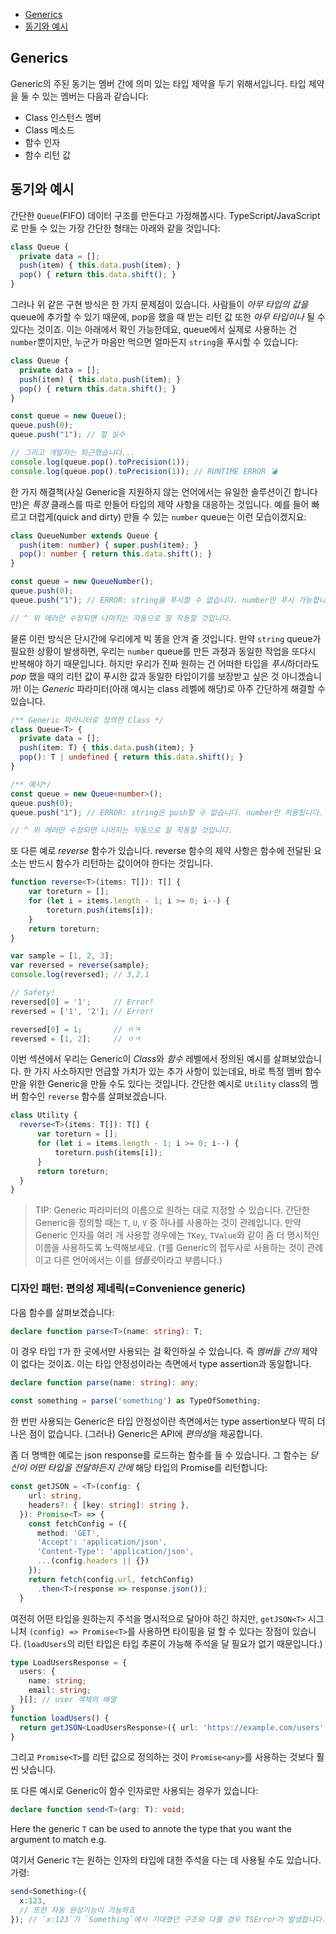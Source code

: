 * [Generics](#generics)
* [동기와 예시](#동기와-예시)

## Generics

Generic의 주된 동기는 멤버 간에 의미 있는 타입 제약을 두기 위해서입니다. 타입 제약을 둘 수 있는 멤버는 다음과 같습니다:

* Class 인스턴스 멤버
* Class 메소드
* 함수 인자
* 함수 리턴 값

## 동기와 예시

간단한 `Queue`(FIFO) 데이터 구조를 만든다고 가정해봅시다. TypeScript/JavaScript로 만들 수 있는 가장 간단한 형태는 아래와 같을 것입니다:

```ts
class Queue {
  private data = [];
  push(item) { this.data.push(item); }
  pop() { return this.data.shift(); }
}
```

그러나 위 같은 구현 방식은 한 가지 문제점이 있습니다. 사람들이 *아무 타입의 값을* queue에 추가할 수 있기 때문에, pop을 했을 때 받는 리턴 값 또한 *아무 타입이나* 될 수 있다는 것이죠. 이는 아래에서 확인 가능한데요, queue에서 실제로 사용하는 건 `number`뿐이지만, 누군가 마음만 먹으면 얼마든지 `string`을 푸시할 수 있습니다:

```ts
class Queue {
  private data = [];
  push(item) { this.data.push(item); }
  pop() { return this.data.shift(); }
}

const queue = new Queue();
queue.push(0);
queue.push("1"); // 헐 실수

// 그리고 개발자는 퇴근했습니다...
console.log(queue.pop().toPrecision(1));
console.log(queue.pop().toPrecision(1)); // RUNTIME ERROR 💣
```

한 가지 해결책(사실 Generic을 지원하지 않는 언어에서는 유일한 솔루션이긴 합니다만)은 *특정* 클래스를 따로 만들어 타입의 제약 사항을 대응하는 것입니다. 예를 들어 빠르고 더럽게(quick and dirty) 만들 수 있는 `number` queue는 이런 모습이겠지요:

```ts
class QueueNumber extends Queue {
  push(item: number) { super.push(item); }
  pop(): number { return this.data.shift(); }
}

const queue = new QueueNumber();
queue.push(0);
queue.push("1"); // ERROR: string을 푸시할 수 없습니다. number만 푸시 가능합니다.

// ^ 위 에러만 수정되면 나머지는 자동으로 잘 작동할 것입니다.
```

물론 이런 방식은 단시간에 우리에게 빅 똥을 안겨 줄 것입니다. 만약 `string` queue가 필요한 상황이 발생하면, 우리는 `number` queue를 만든 과정과 동일한 작업을 또다시 반복해야 하기 때문입니다. 하지만 우리가 진짜 원하는 건 어떠한 타입을 *푸시*하더라도 *pop* 했을 때의 리턴 값이 푸시한 값과 동일한 타입이기를 보장받고 싶은 것 아니겠습니까! 이는 *Generic* 파라미터(아래 예시는 class 레벨에 해당)로 아주 간단하게 해결할 수 있습니다.

```ts
/** Generic 파라니터로 정의한 Class */
class Queue<T> {
  private data = [];
  push(item: T) { this.data.push(item); }
  pop(): T | undefined { return this.data.shift(); }
}

/** 예시*/
const queue = new Queue<number>();
queue.push(0);
queue.push("1"); // ERROR: string은 push할 수 없습니다. number만 허용됩니다.

// ^ 위 에러만 수정되면 나머지는 자동으로 잘 작동할 것입니다.
```

또 다른 예로 *reverse* 함수가 있습니다. reverse 함수의 제약 사항은 함수에 전달된 요소는 반드시 함수가 리턴하는 값이어야 한다는 것입니다.

```ts
function reverse<T>(items: T[]): T[] {
    var toreturn = [];
    for (let i = items.length - 1; i >= 0; i--) {
        toreturn.push(items[i]);
    }
    return toreturn;
}

var sample = [1, 2, 3];
var reversed = reverse(sample);
console.log(reversed); // 3,2,1

// Safety!
reversed[0] = '1';     // Error!
reversed = ['1', '2']; // Error!

reversed[0] = 1;       // ㅇㅋ
reversed = [1, 2];     // ㅇㅋ
```

이번 섹션에서 우리는 Generic이 *Class*와 *함수* 레벨에서 정의된 예시를 살펴보았습니다. 한 가지 사소하지만 언급할 가치가 있는 추가 사항이 있는데요, 바로 특정 멤버 함수만을 위한 Generic을 만들 수도 있다는 것입니다. 간단한 예시로 `Utility` class의 멤버 함수인 `reverse` 함수를 살펴보겠습니다.

```ts
class Utility {
  reverse<T>(items: T[]): T[] {
      var toreturn = [];
      for (let i = items.length - 1; i >= 0; i--) {
          toreturn.push(items[i]);
      }
      return toreturn;
  }
}
```

> TIP: Generic 파라미터의 이름으로 원하는 대로 지정할 수 있습니다. 간단한 Generic을 정의할 때는 `T`, `U`, `V` 중 하나를 사용하는 것이 관례입니다. 만약 Generic 인자를 여러 개 사용할 경우에는 `TKey`, `TValue`와 같이 좀 더 명시적인 이름을 사용하도록 노력해보세요. (`T`를 Generic의 접두사로 사용하는 것이 관례이고 다른 언어에서는 이를 *템플릿*이라고 부릅니다.)


### 디자인 패턴: 편의성 제네릭(=Convenience generic)

다음 함수를 살펴보겠습니다:

```ts
declare function parse<T>(name: string): T;
```

이 경우 타입 `T`가 한 곳에서만 사용되는 걸 확인하실 수 있습니다. 즉 *멤버들 간의* 제약이 없다는 것이죠. 이는 타입 안정성이라는 측면에서 type assertion과 동일합니다.

```ts
declare function parse(name: string): any;

const something = parse('something') as TypeOfSomething;
```

한 번만 사용되는 Generic은 타입 안정성이란 측면에서는 type assertion보다 딱히 더 나은 점이 없습니다. (그러나) Generic은 API에 *편의성*을 제공합니다.

좀 더 명백한 예로는 json response를 로드하는 함수를 들 수 있습니다. 그 함수는 *당신이 어떤 타입을 전달하든지 간에* 해당 타입의 Promise를 리턴합니다:


```ts
const getJSON = <T>(config: {
    url: string,
    headers?: { [key: string]: string },
  }): Promise<T> => {
    const fetchConfig = ({
      method: 'GET',
      'Accept': 'application/json',
      'Content-Type': 'application/json',
      ...(config.headers || {})
    });
    return fetch(config.url, fetchConfig)
      .then<T>(response => response.json());
  }
```

여전히 어떤 타입을 원하는지 주석을 명시적으로 달아야 하긴 하지만, `getJSON<T>` 시그니처 `(config) => Promise<T>`를 사용하면 타이핑을 덜 할 수 있다는 장점이 있습니다. (`loadUsers`의 리턴 타입은 타입 추론이 가능해 주석을 달 필요가 없기 때문입니다.)

```ts
type LoadUsersResponse = {
  users: {
    name: string;
    email: string;
  }[]; // user 객체의 배열
}
function loadUsers() {
  return getJSON<LoadUsersResponse>({ url: 'https://example.com/users' });
}
```

그리고 `Promise<T>`를 리턴 값으로 정의하는 것이 `Promise<any>`를 사용하는 것보다 훨씬 낫습니다.

또 다른 예시로 Generic이 함수 인자로만 사용되는 경우가 있습니다:

```ts
declare function send<T>(arg: T): void;
```

Here the generic `T` can be used to annote the type that you want the argument to match e.g.

여기서 Generic `T`는 원하는 인자의 타입에 대한 주석을 다는 데 사용될 수도 있습니다. 가령:

```ts
send<Something>({
  x:123,
  // 또한 자동 완성기능이 가능하죠
}); // `x:123`가 `Something`에서 기대했던 구조와 다를 경우 TSError가 발생합니다.
```
